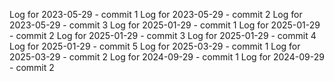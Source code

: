 Log for 2023-05-29 - commit 1
Log for 2023-05-29 - commit 2
Log for 2023-05-29 - commit 3
Log for 2025-01-29 - commit 1
Log for 2025-01-29 - commit 2
Log for 2025-01-29 - commit 3
Log for 2025-01-29 - commit 4
Log for 2025-01-29 - commit 5
Log for 2025-03-29 - commit 1
Log for 2025-03-29 - commit 2
Log for 2024-09-29 - commit 1
Log for 2024-09-29 - commit 2

